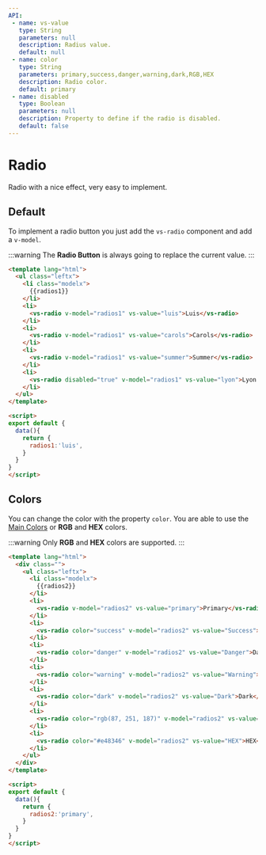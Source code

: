 ```yaml
---
API:
 - name: vs-value
   type: String
   parameters: null
   description: Radius value.
   default: null
 - name: color
   type: String
   parameters: primary,success,danger,warning,dark,RGB,HEX
   description: Radio color.
   default: primary
 - name: disabled
   type: Boolean
   parameters: null
   description: Property to define if the radio is disabled.
   default: false
---
```


# Radio

<box header>

  Radio with a nice effect, very easy to implement.

</box>


<box>

## Default

To implement a radio button you just add the `vs-radio` component and add a `v-model`.

:::warning
The **Radio Button** is always going to replace the current value.
:::

<vuecode md>
<div slot="demo">
  <Demos-Radio-Default />
</div>
<div slot="code">

```html
<template lang="html">
  <ul class="leftx">
    <li class="modelx">
      {{radios1}}
    </li>
    <li>
      <vs-radio v-model="radios1" vs-value="luis">Luis</vs-radio>
    </li>
    <li>
      <vs-radio v-model="radios1" vs-value="carols">Carols</vs-radio>
    </li>
    <li>
      <vs-radio v-model="radios1" vs-value="summer">Summer</vs-radio>
    </li>
    <li>
      <vs-radio disabled="true" v-model="radios1" vs-value="lyon">Lyon - disabled</vs-radio>
    </li>
  </ul>
</template>

<script>
export default {
  data(){
    return {
      radios1:'luis',
    }
  }
}
</script>
```

</div>
</vuecode>

</box>


<box>

## Colors

You can change the color with the property `color`. You are able to use the [Main Colors](/theme/) or **RGB** and **HEX** colors.

:::warning
  Only **RGB** and **HEX** colors are supported.
:::

<vuecode md>
<div slot="demo">
  <Demos-Radio-Colors />
</div>
<div slot="code">

```html
<template lang="html">
  <div class="">
    <ul class="leftx">
      <li class="modelx">
        {{radios2}}
      </li>
      <li>
        <vs-radio v-model="radios2" vs-value="primary">Primary</vs-radio>
      </li>
      <li>
        <vs-radio color="success" v-model="radios2" vs-value="Success">Success</vs-radio>
      </li>
      <li>
        <vs-radio color="danger" v-model="radios2" vs-value="Danger">Danger</vs-radio>
      </li>
      <li>
        <vs-radio color="warning" v-model="radios2" vs-value="Warning">Warning</vs-radio>
      </li>
      <li>
        <vs-radio color="dark" v-model="radios2" vs-value="Dark">Dark</vs-radio>
      </li>
      <li>
        <vs-radio color="rgb(87, 251, 187)" v-model="radios2" vs-value="RGB">RGB</vs-radio>
      </li>
      <li>
        <vs-radio color="#e48346" v-model="radios2" vs-value="HEX">HEX</vs-radio>
      </li>
    </ul>
  </div>
</template>

<script>
export default {
  data(){
    return {
      radios2:'primary',
    }
  }
}
</script>
```

</div>
</vuecode>

</box>
